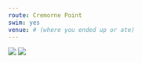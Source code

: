 ```yaml
---
route: Cremorne Point
swim: yes
venue: # (where you ended up or ate)
---
```


<!-- content goes here, uses markdown -->

<!-- images will automatically be shown, if put in images/ttt/. must match the date of the ride, in format YYYY-MM-DD. can be jpg or png -->

![](../images/ttt/2025-03-27.png)
![](../images/ttt/2025-03-27.jpg)
